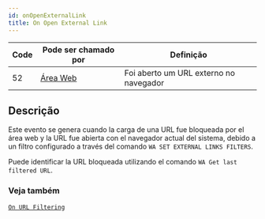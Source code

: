 ```yaml
---
id: onOpenExternalLink
title: On Open External Link
---
```


| Code | Pode ser chamado por                        | Definição                              |
| ---- | ------------------------------------------- | -------------------------------------- |
| 52   | [Área Web](FormObjects/webArea_overview.md) | Foi aberto um URL externo no navegador |

## Descrição

Este evento se genera cuando la carga de una URL fue bloqueada por el área web y la URL fue abierta con el navegador actual del sistema, debido a un filtro configurado a través del comando `WA SET EXTERNAL LINKS FILTERS`.

Puede identificar la URL bloqueada utilizando el comando `WA Get last filtered URL`.

### Veja também

[`On URL Filtering`](onUrlFiltering.md)
